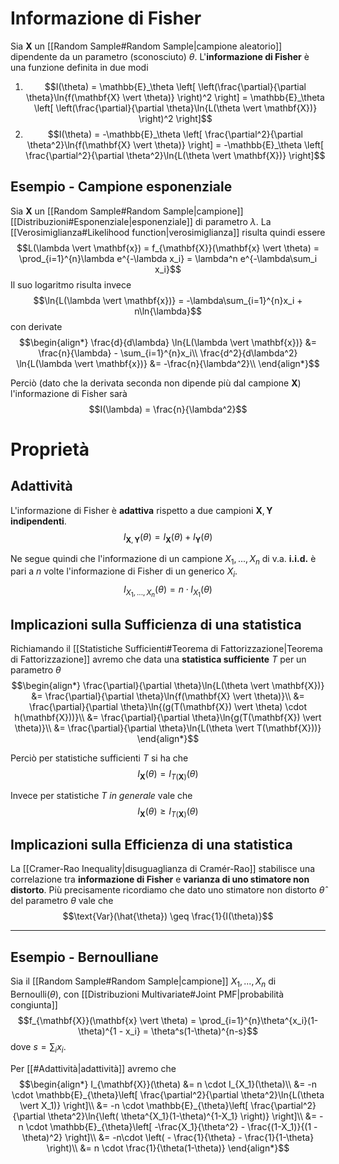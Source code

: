 # Informazione di Fisher
Sia $\mathbf{X}$ un [[Random Sample#Random Sample|campione aleatorio]] dipendente da un parametro (sconosciuto) $\theta$.
L'**informazione di Fisher** è una funzione definita in due modi
1. $$I(\theta) = \mathbb{E}_\theta \left[ \left(\frac{\partial}{\partial \theta}\ln{f(\mathbf{X} \vert \theta)} \right)^2 \right] = \mathbb{E}_\theta \left[ \left(\frac{\partial}{\partial \theta}\ln{L(\theta \vert \mathbf{X})} \right)^2 \right]$$
2. $$I(\theta) = -\mathbb{E}_\theta \left[ \frac{\partial^2}{\partial \theta^2}\ln{f(\mathbf{X} \vert \theta)} \right] = -\mathbb{E}_\theta \left[ \frac{\partial^2}{\partial \theta^2}\ln{L(\theta \vert \mathbf{X})} \right]$$

## Esempio - Campione esponenziale
Sia $\mathbf{X}$ un [[Random Sample#Random Sample|campione]] [[Distribuzioni#Esponenziale|esponenziale]] di parametro $\lambda$.
La [[Verosimiglianza#Likelihood function|verosimiglianza]] risulta quindi essere $$L(\lambda \vert \mathbf{x}) = f_{\mathbf{X}}(\mathbf{x} \vert \theta) = \prod_{i=1}^{n}\lambda e^{-\lambda x_i} = \lambda^n e^{-\lambda\sum_i x_i}$$
Il suo logaritmo risulta invece $$\ln{L(\lambda \vert \mathbf{x})} = -\lambda\sum_{i=1}^{n}x_i + n\ln{\lambda}$$ con derivate
$$\begin{align*}
\frac{d}{d\lambda} \ln{L(\lambda \vert \mathbf{x})} &= \frac{n}{\lambda} - \sum_{i=1}^{n}x_i\\
\frac{d^2}{d\lambda^2} \ln{L(\lambda \vert \mathbf{x})} &= -\frac{n}{\lambda^2}\\
\end{align*}$$

Perciò (dato che la derivata seconda non dipende più dal campione $\mathbf{X}$) l'informazione di Fisher sarà $$I(\lambda) = \frac{n}{\lambda^2}$$
# Proprietà
## Adattività
L'informazione di Fisher è **adattiva** rispetto a due campioni $\mathbf{X}, \mathbf{Y}$ **indipendenti**.
$$I_{\mathbf{X}, \mathbf{Y}}(\theta) = I_{\mathbf{X}}(\theta) + I_{\mathbf{Y}}(\theta)$$

Ne segue quindi che l'informazione di un campione $X_1, ..., X_n$ di v.a. **i.i.d.** è pari a $n$ volte l'informazione di Fisher di un generico $X_i$.
$$I_{X_1, ..., X_n}(\theta) = n \cdot I_{X_1}(\theta)$$

## Implicazioni sulla Sufficienza di una statistica
Richiamando il [[Statistiche Sufficienti#Teorema di Fattorizzazione|Teorema di Fattorizzazione]] avremo che data una **statistica sufficiente** $T$ per un parametro $\theta$
$$\begin{align*}
\frac{\partial}{\partial \theta}\ln{L(\theta \vert \mathbf{X})}
&= \frac{\partial}{\partial \theta}\ln{f(\mathbf{X} \vert \theta)}\\
&= \frac{\partial}{\partial \theta}\ln{(g(T(\mathbf{X}) \vert \theta) \cdot h(\mathbf{X}))}\\
&= \frac{\partial}{\partial \theta}\ln{g(T(\mathbf{X}) \vert \theta)}\\
&= \frac{\partial}{\partial \theta}\ln{L(\theta \vert T(\mathbf{X}))}
\end{align*}$$

Perciò per statistiche sufficienti $T$ si ha che $$I_{\mathbf{X}}(\theta) = I_{T(\mathbf{X})}(\theta)$$

Invece per statistiche $T$ *in generale* vale che $$I_{\mathbf{X}}(\theta) \geq I_{T(\mathbf{X})}(\theta)$$
## Implicazioni sulla Efficienza di una statistica
La [[Cramer-Rao Inequality|disuguaglianza di Cramér-Rao]] stabilisce una correlazione tra **informazione di Fisher** e **varianza di uno stimatore non distorto**.
Più precisamente ricordiamo che dato uno stimatore non distorto $\hat{\theta}$ del parametro $\theta$ vale che $$\text{Var}(\hat{\theta}) \geq \frac{1}{I(\theta)}$$

----------------------------
## Esempio - Bernoulliane
Sia il [[Random Sample#Random Sample|campione]] $X_1, ..., X_n$ di $\text{Bernoulli}(\theta)$, con [[Distribuzioni Multivariate#Joint PMF|probabilità congiunta]]
$$f_{\mathbf{X}}(\mathbf{x} \vert \theta) = \prod_{i=1}^{n}\theta^{x_i}(1-\theta)^{1 - x_i} = \theta^s(1-\theta)^{n-s}$$ dove $s = \sum_i x_i$.

Per [[#Adattività|adattività]] avremo che
$$\begin{align*}
I_{\mathbf{X}}(\theta)
&= n \cdot I_{X_1}(\theta)\\
&= -n \cdot \mathbb{E}_{\theta}\left[ \frac{\partial^2}{\partial \theta^2}\ln{L(\theta \vert X_1)} \right]\\
&= -n \cdot \mathbb{E}_{\theta}\left[ \frac{\partial^2}{\partial \theta^2}\ln{\left( \theta^{X_1}(1-\theta)^{1-X_1} \right)} \right]\\
&= -n \cdot \mathbb{E}_{\theta}\left[ -\frac{X_1}{\theta^2} - \frac{(1-X_1)}{(1 - \theta)^2} \right]\\
&= -n\cdot \left( - \frac{1}{\theta} - \frac{1}{1-\theta} \right)\\
&= n \cdot \frac{1}{\theta(1-\theta)}
\end{align*}$$